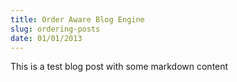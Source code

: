 ```yaml
---
title: Order Aware Blog Engine
slug: ordering-posts
date: 01/01/2013
---
```


This is a test blog post with some markdown content